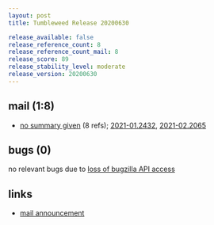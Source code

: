 ```yaml
---
layout: post
title: Tumbleweed Release 20200630

release_available: false
release_reference_count: 8
release_reference_count_mail: 8
release_score: 89
release_stability_level: moderate
release_version: 20200630
---
```


## mail (1:8)

- [no summary given](https://lists.opensuse.org/opensuse-factory/2020-07/msg00011.html) (8 refs); [2021-01.2432](https://github.com/boombatower/tumbleweed-review/issues/10), [2021-02.2065](https://github.com/boombatower/tumbleweed-review/issues/10)

## bugs (0)

<!--more-->

no relevant bugs due to [loss of bugzilla API access](https://bugzilla.opensuse.org/show_bug.cgi?id=1157722)



## links

- [mail announcement](https://github.com/boombatower/tumbleweed-review/issues/10)
